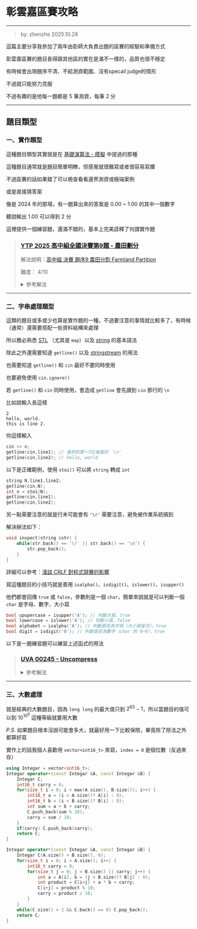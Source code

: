 # 彰雲嘉區賽攻略

---

> by. zhenzhe 2025.10.28

這篇主要分享我參加了兩年由彰師大負責出題的區賽的經驗和準備方式

彰雲嘉區賽的題目長得跟其他區的實在是滿不一樣的，品質也很不穩定

有時候會出現題序不清、不給測資範圍、沒有specail judge的情形

不過就只能努力克服

不過有趣的是他每一題都是 $5$ 筆測資，每筆 $2$ 分

---

## 題目類型

### 一、實作題型

這種題目類型其實就是在 [基礎演算法 - 模擬](https://zhenzhehz.github.io/CP_Note/#Basic/Implement.md) 中提過的那種

這種題目通常就是題目簡單明瞭，但感覺就很難寫或者很容易寫爛

不過區賽的話如果錯了可以檢查看看邊界測資或極端案例

或是直接猜答案

像是 2024 年的那場，有一題算出來的答案是 $0.00$ ~ $1.00$ 的其中一個數字

聽說輸出 $1.00$ 可以得到 $2$ 分

這裡提供一個練習題，還滿不錯的，基本上完美詮釋了何謂實作題

> ### [YTP 2025 高中組全國決賽第9題 - 農田劃分](https://oj.ntucpc.org/problems/959)
>
> 解法說明：[高中組 決賽 題序9 農田分割 Farmland Partition](https://www.youtube.com/watch?v=VMnR6JhXkQg)
>
> 難度： $4/10$
> <details>
>   <summary> 參考解法 </summary>
> 
> ```cpp
> // Author : Zhenzhe
> // Problem : https://oj.ntucpc.org/problems/959
> #include <bits/stdc++.h>
> #define int int64_t
> using namespace std;
> int H,W,arrange[15][15];
> struct Special {int x,y,area;};
> vector<Special> place;
> bool valid(int x, int y, int h, int w) {
>     if(x + h - 1 > H || y + w - 1 > W) return false;
>     for(int i = 0; i < h; i++) {
>         for(int j = 0; j < w; j++) {
>             if(arrange[x+i][y+j] > 0) return false; 
>         }
>     } 
>     return true;
> }
> void apply(int x, int y, int h, int w, int id) {
>     for(int i = 0; i < h; i++) {
>         for(int j = 0; j < w; j++) {
>             arrange[x+i][y+j] = id;
>         }
>     }
> }
> bool dfs(int idx) {
>     if(idx == (int)place.size()) return true;
>     auto &[x,y,area] = place[idx];
>     for(int h=1; h<=area; h++) {
>         if(area % h != 0) continue;
>         int w = area / h;
>         for(int sx = max((int) 1,x-h+1); sx <= x; sx++) {
>             for(int sy = max((int) 1,y-w+1); sy <= y; sy++) {
>                 if(!valid(sx, sy, h, w)) continue;
>                 apply(sx, sy, h, w, idx+1);
>                 if(dfs(idx+1)) return true;
>                 apply(sx, sy, h, w, 0);
>             }
>         }
>     }
>     return false;
> }
> signed main() {
>     cin.tie(nullptr)->ios_base::sync_with_stdio(0);
>     cin >> H >> W;
>     int x;
>     for(int i = 1; i <= H; i++) {
>         for(int j = 1; j <= W; j++) {
>             cin >> x;
>             if(x > 0) place.push_back({i,j,x});
>         }
>     }
>     dfs(0);
>     for(int i = 1; i <= H; i++) {
>         for(int j = 1; j <= W; j++) {
>             cout << arrange[i][j] << " \n"[j==W];
>         }
>     }
>     return 0;
> }
> ```
> </details>

---

### 二、字串處理題型

這類的題目或多或少也算是實作題的一種，不過要注意的事情就比較多了，有時候（通常）還需要搭配一些資料結構來處理

所以務必熟悉 [STL](https://zhenzhehz.github.io/CP_Note/#STL/map.md) （尤其是 `map`）以及 [string](https://zhenzhehz.github.io/CP_Note/#STL/string.md) 的基本語法

除此之外還需要知道 `getline()` 以及 [stringstream](https://zhenzhehz.github.io/CP_Note/#Syntax/optimize.md) 的用法

也需要知道 `getline()` 和 `cin` 最好不要同時使用

也要避免使用 `cin.ignore()`

若 `getline()` 和 `cin` 同時使用，會造成 `getline` 會先讀到 `cin` 那行的 `\n`

比如說輸入長這樣

```
2
hello, world.
this is line 2.
```

你這樣輸入

```cpp
cin >> n;
getline(cin,line1); // 會抓到第一行2後面的 '\n'
getline(cin,line2); // hello, world
```

以下是正確範例，使用 `stoi()` 可以將 `string` 轉成 `int`

```cpp
string N,line1,line2;
getline(cin,N);
int n = stoi(N);
getline(cin,line1);
getline(cin,line2);
```

另一點需要注意的就是行末可能會有 `'\r'` 需要注意，避免被作業系統搞到

解決辦法如下：
```cpp
void inspect(string &str) {
    while(str.back() == '\r' || str.back() == '\n') {
        str.pop_back();
    }
}
```

詳細可以參考：[淺談 CRLF 對程式競賽的影響](https://hackmd.io/@MelonHiker/H1CVcl5Dgl)

寫這種題目的小技巧就是善用 `isalpha()`、`isdigit()`、`islower()`、`isupper()`

他們都會回傳 `true` 或 `false`，參數則是一個 `char`，簡單來說就是可以判斷一個 `char` 是字母、數字、大小寫

```cpp
bool upupercase = isupper('A'); // 判斷大寫，true
bool lowercase = islower('A'); // 判斷小寫，false
bool alphabet = isalpha('A'); // 判斷是否為字母（大小寫皆可），true
bool digit = isdigit('0'); // 判斷是否為數字（char 的 0~9），true
```

以下是一題練習題可以練習上述函式的用法

> ### [UVA 00245 - Uncompress](https://zerojudge.tw/ShowProblem?problemid=e569)
>
> <details>
>   <summary> 參考解法 </summary>
>
> ```cpp
> // Author : Zhenzhe
> // Problem : https://zerojudge.tw/ShowProblem?problemid=e569
> #include <bits/stdc++.h>
> #define int int64_t
> using namespace std;
> void inspect(string &str) {
>     while(str.back() == '\r' || str.back() == '\n') {
>         str.pop_back();
>     }
> }
> signed main() {
>     cin.tie(nullptr)->ios_base::sync_with_stdio(0);
>     string line, word;
>     int index;
>     vector<string> lst;
>     while(getline(cin, line)) {
>         // init
>         inspect(line);
>         if(line == "0") break;
>         word.clear();
>         index = 0;
>         line.push_back('\n');
>         // handle
>         for(auto &ch : line) {
>             if(isalpha(ch)) word.push_back(ch);
>             else if(isdigit(ch)) index *= 10, index += ch - '0';
>             else {
>                 // check word
>                 if(!word.empty()) {
>                     cout << word;
>                     lst.push_back(word);
>                     word.clear();
>                 }
>                 // check number to substitute
>                 if(index != 0) {
>                     int sz = lst.size();
>                     cout << lst[sz - index];
>                     string tmp = lst[sz-index];
>                     lst.erase(lst.end() - index);
>                     lst.push_back(tmp);
>                     index = 0;
>                 }
>                 cout << ch;
>             }
>         }
>     }
>     return 0;
> }
> ```
> </details>

---

### 三、大數處理

就是經典的大數題目，因為 `long long` 的最大值只到 $2^63-1$，所以當題目的值可以到 $10^{10^6}$ 這種等級就要用大數

$P.S.$ 如果題目根本沒說可能會多大，就最好用一下比較保險，畢竟除了除法之外都算好寫

實作上的話我個人喜歡用 `vector<int16_t>` 來寫，`index = 0` 是個位數（反過來存）

```cpp
using Integar = vector<int16_t>;
Integar operator+(const Integar &A, const Integar &B) {
    Integar C;
    int16_t carry = 0;
    for(size_t i = 0; i < max(A.size(), B.size()); i++) {
        int16_t a = (i < A.size()? A[i] : 0);
        int16_t b = (i < B.size()? B[i] : 0);
        int sum = a + b + carry;
        C.push_back(sum % 10);
        carry = sum / 10;
    }
    if(carry) C.push_back(carry);
    return C;
}
```

```cpp
Integar operator*(const Integar &A, const Integar &B) {
    Integar C(A.size() + B.size(), 0);
    for(size_t i = 0; i < A.size(); i++) {
        int16_t carry = 0;
        for(size_t j = 0; j < B.size() || carry; j++) {
            int a = A[i], b = (j < B.size()? B[j] : 0);
            int product = C[i+j] + a * b + carry;
            C[i+j] = product % 10;
            carry = product / 10;
        }
    }
    while(C.size() > 1 && C.back() == 0) C.pop_back();
    return C;
}
```

